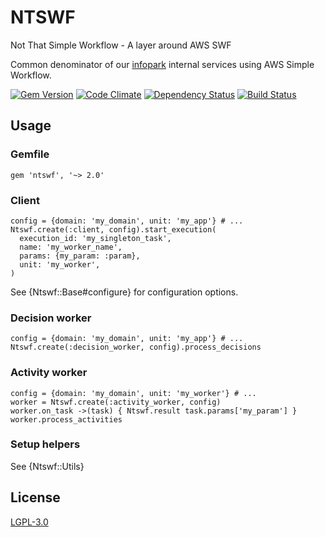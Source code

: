 NTSWF
=====

Not That Simple Workflow - A layer around AWS SWF

Common denominator of our [infopark](http://infopark.com/) internal services using
AWS Simple Workflow.

[![Gem Version](https://badge.fury.io/rb/ntswf.png)](http://badge.fury.io/rb/ntswf)
[![Code Climate](https://codeclimate.com/github/infopark/ntswf.png)](https://codeclimate.com/github/infopark/ntswf)
[![Dependency Status](https://gemnasium.com/infopark/ntswf.png)](https://gemnasium.com/infopark/ntswf)
[![Build Status](https://travis-ci.org/infopark/ntswf.png)](https://travis-ci.org/infopark/ntswf)

Usage
-----
### Gemfile

    gem 'ntswf', '~> 2.0'

### Client
```
config = {domain: 'my_domain', unit: 'my_app'} # ...
Ntswf.create(:client, config).start_execution(
  execution_id: 'my_singleton_task',
  name: 'my_worker_name',
  params: {my_param: :param},
  unit: 'my_worker',
)
```
See {Ntswf::Base#configure} for configuration options.

### Decision worker
```
config = {domain: 'my_domain', unit: 'my_app'} # ...
Ntswf.create(:decision_worker, config).process_decisions
```

### Activity worker
```
config = {domain: 'my_domain', unit: 'my_worker'} # ...
worker = Ntswf.create(:activity_worker, config)
worker.on_task ->(task) { Ntswf.result task.params['my_param'] }
worker.process_activities
```

### Setup helpers
See {Ntswf::Utils}

License
-------
[LGPL-3.0](http://www.gnu.org/licenses/lgpl-3.0.html)
